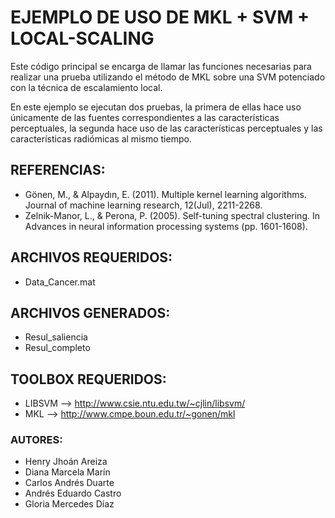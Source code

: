 # EJEMPLO DE USO DE MKL + SVM + LOCAL-SCALING

Este código principal se encarga de llamar las funciones necesarias para realizar una prueba utilizando el método de MKL sobre una SVM potenciado con la técnica de escalamiento local.

En este ejemplo se ejecutan dos pruebas, la primera de ellas hace uso únicamente de las fuentes correspondientes a las características perceptuales, la segunda hace uso de las características perceptuales y las características radiómicas al mismo tiempo.

## REFERENCIAS: 
* Gönen, M., & Alpaydın, E. (2011). Multiple kernel learning
       algorithms. Journal of machine learning research, 12(Jul),
       2211-2268.
* Zelnik-Manor, L., & Perona, P. (2005). Self-tuning spectral clustering. In Advances in neural information processing systems (pp. 1601-1608). 
 
## ARCHIVOS REQUERIDOS:
* Data_Cancer.mat
 
## ARCHIVOS GENERADOS:
* Resul_saliencia
* Resul_completo
 
## TOOLBOX REQUERIDOS:
* LIBSVM --> http://www.csie.ntu.edu.tw/~cjlin/libsvm/
* MKL    --> http://www.cmpe.boun.edu.tr/~gonen/mkl
 
### AUTORES:
- Henry Jhoán Areiza
- Diana Marcela Marín
- Carlos Andrés Duarte
- Andrés Eduardo Castro
- Gloria Mercedes Díaz
 
